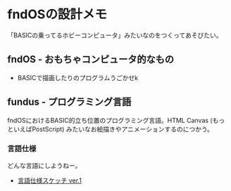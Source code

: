 # fndOSの設計メモ

「BASICの乗ってるホビーコンピュータ」みたいなのをつくってあそびたい。

## fndOS - おもちゃコンピュータ的なもの

- BASICで描画したりのプログラムうごかせk

## fundus - プログラミング言語

fndOSにおけるBASIC的立ち位置のプログラミング言語。HTML Canvas (もっといえばPostScript) みたいなお絵描きやアニメーションするのにつかう。

### 言語仕様

どんな言語にしようねー。

- [言語仕様スケッチ ver.1](fundus_v0.1.fn)
